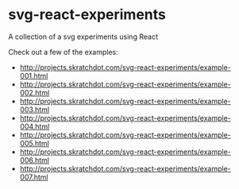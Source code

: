 # svg-react-experiments
A collection of a svg experiments using React

Check out a few of the examples:

- http://projects.skratchdot.com/svg-react-experiments/example-001.html
- http://projects.skratchdot.com/svg-react-experiments/example-002.html
- http://projects.skratchdot.com/svg-react-experiments/example-003.html
- http://projects.skratchdot.com/svg-react-experiments/example-004.html
- http://projects.skratchdot.com/svg-react-experiments/example-005.html
- http://projects.skratchdot.com/svg-react-experiments/example-006.html
- http://projects.skratchdot.com/svg-react-experiments/example-007.html
